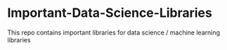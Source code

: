 # Important-Data-Science-Libraries
This repo contains important libraries for data science / machine learning libraries
